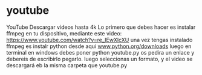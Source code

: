 # youtube
YouTube Descargar videos hasta 4k 
Lo primero que debes hacer es instalar ffmpeg en tu dispositivo, mediante este video: https://www.youtube.com/watch?v=re_IEwXlcXU
una vez tengas instalado ffmpeg es instalr python desde aqui www.python.org/downloads
luego en terminal en windows debes poner python youtube.py
os pedira un enlace y debereis de escribirlo pegarlo.
luego seleccionas un formato, y el video se descargará eb la misma carpeta que youtube.py
